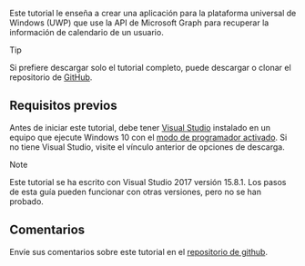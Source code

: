 <!-- markdownlint-disable MD002 MD041 -->

Este tutorial le enseña a crear una aplicación para la plataforma universal de Windows (UWP) que use la API de Microsoft Graph para recuperar la información de calendario de un usuario.

> [!TIP]
> Si prefiere descargar solo el tutorial completo, puede descargar o clonar el repositorio de [GitHub](https://github.com/microsoftgraph/msgraph-training-uwp).

## <a name="prerequisites"></a>Requisitos previos

Antes de iniciar este tutorial, debe tener [Visual Studio](https://visualstudio.microsoft.com/vs/) instalado en un equipo que ejecute Windows 10 con el [modo de programador activado](https://docs.microsoft.com/windows/uwp/get-started/enable-your-device-for-development). Si no tiene Visual Studio, visite el vínculo anterior de opciones de descarga.

> [!NOTE]
> Este tutorial se ha escrito con Visual Studio 2017 versión 15.8.1. Los pasos de esta guía pueden funcionar con otras versiones, pero no se han probado.

## <a name="feedback"></a>Comentarios

Envíe sus comentarios sobre este tutorial en el [repositorio de github](https://github.com/microsoftgraph/msgraph-training-uwp).